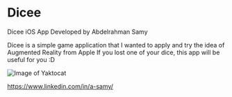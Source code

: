 # Dicee
Dicee iOS App
Developed by Abdelrahman Samy

Dicee is a simple game application that I wanted to apply and try the idea of Augmented Reality from Apple
If you lost one of your dice, this app will be useful for you :D

![Image of Yaktocat](https://github.com/dev-samy/Dicee/blob/master/Real%20Dicee/Assets.xcassets/Dicee-HD-720p.gif)

https://www.linkedin.com/in/a-samy/
